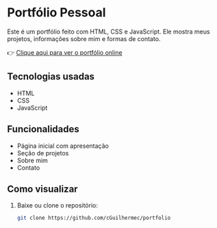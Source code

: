 # Portfólio Pessoal

Este é um portfólio feito com HTML, CSS e JavaScript. Ele mostra meus projetos, informações sobre mim e formas de contato.

👉 [Clique aqui para ver o portfólio online](https://cguilhermec.github.io/portfolio/)

## Tecnologias usadas

- HTML
- CSS
- JavaScript

## Funcionalidades

- Página inicial com apresentação
- Seção de projetos
- Sobre mim
- Contato

## Como visualizar

1. Baixe ou clone o repositório:
   ```bash
   git clone https://github.com/cGuilhermec/portfolio
   ```
